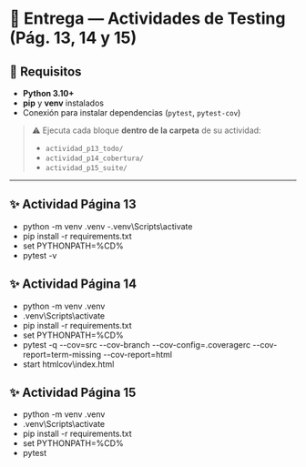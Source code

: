 # 🧪 Entrega — Actividades de Testing (Pág. 13, 14 y 15)



## 🔧 Requisitos
- **Python 3.10+**
- **pip** y **venv** instalados
- Conexión para instalar dependencias (`pytest`, `pytest-cov`)

> ⚠️ Ejecuta cada bloque **dentro de la carpeta** de su actividad:
> - `actividad_p13_todo/`
> - `actividad_p14_cobertura/`
> - `actividad_p15_suite/`

---

## ✨ Actividad Página 13 

- python -m venv .venv
-.venv\Scripts\activate
- pip install -r requirements.txt
- set PYTHONPATH=%CD%
- pytest -v

## ✨ Actividad Página 14

- python -m venv .venv
- .venv\Scripts\activate
- pip install -r requirements.txt
- set PYTHONPATH=%CD%
- pytest -q --cov=src --cov-branch --cov-config=.coveragerc --cov-report=term-missing --cov-report=html
- start htmlcov\index.html

## ✨ Actividad Página 15
- python -m venv .venv
- .venv\Scripts\activate
- pip install -r requirements.txt
- set PYTHONPATH=%CD%
- pytest
